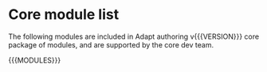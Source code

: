 # Core module list
The following modules are included in Adapt authoring v{{{VERSION}}} core package of modules, and are supported by the core dev team.

{{{MODULES}}}
